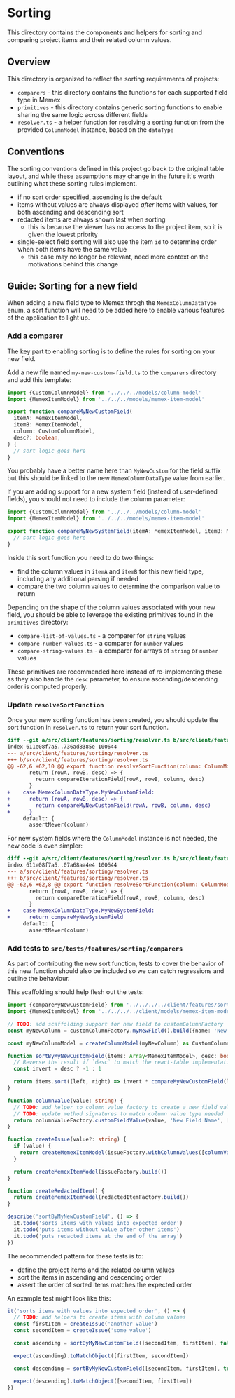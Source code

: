 # Sorting

This directory contains the components and helpers for sorting and comparing
project items and their related column values.

## Overview

This directory is organized to reflect the sorting requirements of projects:

- `comparers` - this directory contains the functions for each supported field
  type in Memex
- `primitives` - this directory contains generic sorting functions to enable
  sharing the same logic across different fields
- `resolver.ts` - a helper function for resolving a sorting function from
  the provided `ColumnModel` instance, based on the `dataType`

## Conventions

The sorting conventions defined in this project go back to the original table
layout, and while these assumptions may change in the future it's worth
outlining what these sorting rules implement.

- if no sort order specified, ascending is the default
- items without values are always displayed _after_ items with values, for both
  ascending and descending sort
- redacted items are always shown last when sorting
  - this is because the viewer has no access to the project item, so it is
    given the lowest priority
- single-select field sorting will also use the item `id` to determine order
  when both items have the same value
  - this case may no longer be relevant, need more context on the motivations
    behind this change

## Guide: Sorting for a new field

When adding a new field type to Memex throgh the `MemexColumnDataType` enum,
a sort function will need to be added here to enable various features of the
application to light up.

### Add a comparer

The key part to enabling sorting is to define the rules for sorting on your
new field.

Add a new file named `my-new-custom-field.ts` to the `comparers` directory
and add this template:

```ts
import {CustomColumnModel} from '../../../models/column-model'
import {MemexItemModel} from '../../../models/memex-item-model'

export function compareMyNewCustomField(
  itemA: MemexItemModel,
  itemB: MemexItemModel,
  column: CustomColumnModel,
  desc?: boolean,
) {
  // sort logic goes here
}
```

You probably have a better name here than `MyNewCustom` for the field suffix
but this should be linked to the new `MemexColumnDataType` value from earlier.

If you are adding support for a new system field (instead of user-defined
fields), you should not need to include the column parameter:

```ts
import {CustomColumnModel} from '../../../models/column-model'
import {MemexItemModel} from '../../../models/memex-item-model'

export function compareMyNewSystemField(itemA: MemexItemModel, itemB: MemexItemModel, desc?: boolean) {
  // sort logic goes here
}
```

Inside this sort function you need to do two things:

- find the column values in `itemA` and `itemB` for this new field type,
  including any additional parsing if needed
- compare the two column values to determine the comparison value to return

Depending on the shape of the column values associated with your new field, you
should be able to leverage the existing primitives found in the `primitives`
directory:

- `compare-list-of-values.ts` - a comparer for `string` values
- `compare-number-values.ts` - a comparer for `number` values
- `compare-string-values.ts` - a comparer for arrays of `string` or `number` values

These primitives are recommended here instead of re-implementing these as they
also handle the `desc` parameter, to ensure ascending/descending order is
computed properly.

### Update `resolveSortFunction`

Once your new sorting function has been created, you should update the sort
function in `resolver.ts` to return your sort function.

```diff
diff --git a/src/client/features/sorting/resolver.ts b/src/client/features/sorting/resolver.ts
index 611e08f7a5..736ad8385e 100644
--- a/src/client/features/sorting/resolver.ts
+++ b/src/client/features/sorting/resolver.ts
@@ -62,6 +62,10 @@ export function resolveSortFunction(column: ColumnModel): SortFn<MemexItemModel>
       return (rowA, rowB, desc) => {
         return compareIterationField(rowA, rowB, column, desc)
       }
+    case MemexColumnDataType.MyNewCustomField:
+      return (rowA, rowB, desc) => {
+        return compareMyNewCustomField(rowA, rowB, column, desc)
+      }
     default: {
       assertNever(column)
```

For new system fields where the `ColumnModel` instance is not needed, the
new code is even simpler:

```diff
diff --git a/src/client/features/sorting/resolver.ts b/src/client/features/sorting/resolver.ts
index 611e08f7a5..07a68aa4e4 100644
--- a/src/client/features/sorting/resolver.ts
+++ b/src/client/features/sorting/resolver.ts
@@ -62,6 +62,8 @@ export function resolveSortFunction(column: ColumnModel): SortFn<MemexItemModel>
       return (rowA, rowB, desc) => {
         return compareIterationField(rowA, rowB, column, desc)
       }
+    case MemexColumnDataType.MyNewSystemField:
+      return compareMyNewSystemField
     default: {
       assertNever(column)
```

### Add tests to `src/tests/features/sorting/comparers`

As part of contributing the new sort function, tests to cover the behavior
of this new function should also be included so we can catch regressions and
outline the behaviour.

This scaffolding should help flesh out the tests:

```ts
import {compareMyNewCustomField} from '../../../../client/features/sorting/comparers/my-new-field'
import {MemexItemModel} from '../../../../client/models/memex-item-model'

// TODO: add scaffolding support for new field to customColumnFactory
const myNewColumn = customColumnFactory.myNewField().build({name: 'New Field Name'})

const myNewColumnModel = createColumnModel(myNewColumn) as CustomColumnModel

function sortByMyNewCustomField(items: Array<MemexItemModel>, desc: boolean) {
  // Reverse the result if `desc` to match the react-table implementation
  const invert = desc ? -1 : 1

  return items.sort((left, right) => invert * compareMyNewCustomField(left, right, myNewColumnModel, desc))
}

function columnValue(value: string) {
  // TODO: add helper to column value factory to create a new field value
  // TODO: update method signatures to match column value type needed
  return columnValueFactory.customFieldValue(value, 'New Field Name', [myNewColumn]).build()
}

function createIssue(value?: string) {
  if (value) {
    return createMemexItemModel(issueFactory.withColumnValues([columnValue(value)]).build())
  }

  return createMemexItemModel(issueFactory.build())
}

function createRedactedItem() {
  return createMemexItemModel(redactedItemFactory.build())
}

describe('sortByMyNewCustomField', () => {
  it.todo('sorts items with values into expected order')
  it.todo('puts items without value after other items')
  it.todo('puts redacted items at the end of the array')
})
```

The recommended pattern for these tests is to:

- define the project items and the related column values
- sort the items in ascending and descending order
- assert the order of sorted items matches the expected order

An example test might look like this:

```ts
it('sorts items with values into expected order', () => {
  // TODO: add helpers to create items with column values
  const firstItem = createIssue('another value')
  const secondItem = createIssue('some value')

  const ascending = sortByMyNewCustomField([secondItem, firstItem], false)

  expect(ascending).toMatchObject([firstItem, secondItem])

  const descending = sortByMyNewCustomField([secondItem, firstItem], true)

  expect(descending).toMatchObject([secondItem, firstItem])
})
```
